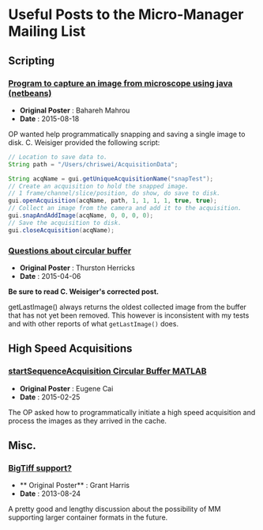 # Useful Posts to the Micro-Manager Mailing List

## Scripting

### [Program to capture an image from microscope using java (netbeans)](https://sourceforge.net/p/micro-manager/mailman/micro-manager-general/thread/12C646D192C30E43ADDFA7C6B4FD8A35EEE844E3%40ECS-EX10-MB2.ad.engr.uconn.edu/#msg34384917)

+ **Original Poster** : Bahareh Mahrou
+ **Date** : 2015-08-18

OP wanted help programmatically snapping and saving a single image to disk. C.
Weisiger provided the following script:

```java
// Location to save data to.
String path = "/Users/chriswei/AcquisitionData";

String acqName = gui.getUniqueAcquisitionName("snapTest");
// Create an acquisition to hold the snapped image.
// 1 frame/channel/slice/position, do show, do save to disk.
gui.openAcquisition(acqName, path, 1, 1, 1, 1, true, true);
// Collect an image from the camera and add it to the acquisition.
gui.snapAndAddImage(acqName, 0, 0, 0, 0);
// Save the acquisition to disk.
gui.closeAcquisition(acqName);
```

### [Questions about circular buffer](https://sourceforge.net/p/micro-manager/mailman/message/33735094/)

+ **Original Poster** : Thurston Herricks
+ **Date** : 2015-04-06

**Be sure to read C. Weisiger's corrected post.**

getLastImage() always returns the oldest collected image from the
buffer that has not yet been removed. This however is inconsistent
with my tests and with other reports of what `getLastImage()` does.

## High Speed Acquisitions

### [startSequenceAcquisition Circular Buffer MATLAB](https://sourceforge.net/p/micro-manager/mailman/micro-manager-general/thread/1425063070748-7584815.post@n2.nabble.com/)

+ **Original Poster** : Eugene Cai
+ **Date** : 2015-02-25

The OP asked how to programmatically initiate a high speed acquisition and
process the images as they arrived in the cache.

## Misc.

### [BigTiff support?](http://micro-manager.3463995.n2.nabble.com/BigTiff-support-td7580735.html)

+ ** Original Poster** : Grant Harris
+ **Date** : 2013-08-24

A pretty good and lengthy discussion about the possibility of MM supporting
larger container formats in the future.



